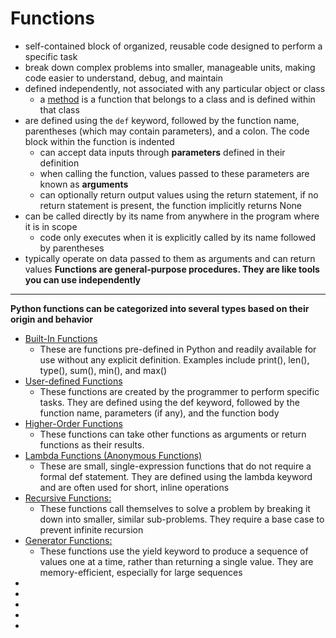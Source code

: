 # Functions
- self-contained block of organized, reusable code designed to perform a specific task
- break down complex problems into smaller, manageable units, making code easier to understand, debug, and maintain
- defined independently, not associated with any particular object or class
    - a [method](../Methods/methods.md) is a function that belongs to a class and is defined within that class
- are defined using the `def` keyword, followed by the function name, parentheses (which may contain parameters), and a colon. The code block within the function is indented
    - can accept data inputs through **parameters** defined in their definition
    - when calling the function, values passed to these parameters are known as **arguments**
    - can optionally return output values using the return statement, if no return statement is present, the function implicitly returns None
- can be called directly by its name from anywhere in the program where it is in scope
    - code only executes when it is explicitly called by its name followed by parentheses
- typically operate on data passed to them as arguments and can return values
**Functions are general-purpose procedures. They are like tools you can use independently**

________________________________________________________________________
**Python functions can be categorized into several types based on their origin and behavior**
- [Built-In Functions](./docs/builtinfunctions.md)
    - These are functions pre-defined in Python and readily available for use without any explicit definition. Examples include print(), len(), type(), sum(), min(), and max()
- [User-defined Functions]()
    - These functions are created by the programmer to perform specific tasks. They are defined using the def keyword, followed by the function name, parameters (if any), and the function body
- [Higher-Order Functions](./docs/higher-order-functions.md)
    - These functions can take other functions as arguments or return functions as their results. 
- [Lambda Functions (Anonymous Functions)]()
    - These are small, single-expression functions that do not require a formal def statement. They are defined using the lambda keyword and are often used for short, inline operations
- [Recursive Functions:]()
    - These functions call themselves to solve a problem by breaking it down into smaller, similar sub-problems. They require a base case to prevent infinite recursion
- [Generator Functions:]()
    - These functions use the yield keyword to produce a sequence of values one at a time, rather than returning a single value. They are memory-efficient, especially for large sequences
- []()
- []()
- []()
- []()
- []()